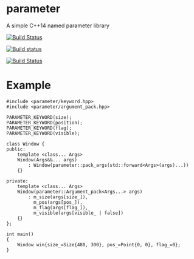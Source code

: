 # parameter
A simple C++14 named parameter library

[![Build Status](https://travis-ci.org/qqiangwu/parameter.svg)](https://travis-ci.org/qqiangwu/parameter)

[![Build status](https://ci.appveyor.com/api/projects/status/72808phwx80gnbjm/branch/master?svg=true)](https://ci.appveyor.com/project/qqiangwu/parameter/branch/master)

[![Build Status](https://webapi.biicode.com/v1/badges/qiangwu/qiangwu/parameter/master)](https://www.biicode.com/qiangwu/parameter) 

# Example
```
#include <parameter/keyword.hpp>
#include <parameter/argument_pack.hpp>

PARAMETER_KEYWORD(size);
PARAMETER_KEYWORD(position);
PARAMETER_KEYWORD(flag);
PARAMETER_KEYWORD(visible);

class Window {
public:
    template <class... Args>
    Window(Args&&... args)
        : Window(parameter::pack_args(std::forward<Args>(args)...))
    {}
    
private:
    template <class... Args>
    Window(parameter::Argument_pack<Args...> args)
        : m_size(args[size_]), 
          m_pos(args[pos_]),
          m_flag(args[flag_]), 
          m_visible(args[visible_ | false])
    {}
};

int main()
{
    Window win{size_=Size{480, 300}, pos_=Point{0, 0}, flag_=0};
}
```